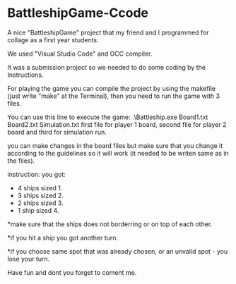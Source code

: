 # BattleshipGame-Ccode
A nice "BattleshipGame" project that my friend and I programmed for collage as a first year students. 

We used "Visual Studio Code" and GCC compiler.

It was a submission project so we needed to do some coding by the Instructions.

For playing the game you can compile the project by using the makefile (just write "make" at the Terminal), then you need to run the game with 3 files.

You can use this line to execute the game: .\Battleship.exe Board1.txt Board2.txt Simulation.txt 
first file for player 1 board, second file for player 2 board and third for simulation run.

you can make changes in the board files but make sure that you change it according to the guidelines so it will work (it needed to be writen same as in the files).

instruction:
you got:
* 4 ships sized 1.
* 3 ships sized 2.
* 2 ships sized 3.
* 1 ship sized 4.

*make sure that the ships does not borderring or on top of each other.

*if you hit a ship you got another turn.

*if you choose same spot that was already chosen, or an unvalid spot - you lose your turn.

Have fun and dont you forget to coment me.
